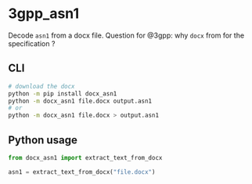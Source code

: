 # 3gpp_asn1

Decode `asn1` from a docx file. Question for @3gpp: why `docx` from for the specification ?

## CLI

```sh
# download the docx
python -m pip install docx_asn1
python -m docx_asn1 file.docx output.asn1
# or
python -m docx_asn1 file.docx > output.asn1
```

## Python usage

```python
from docx_asn1 import extract_text_from_docx

asn1 = extract_text_from_docx("file.docx")
```

